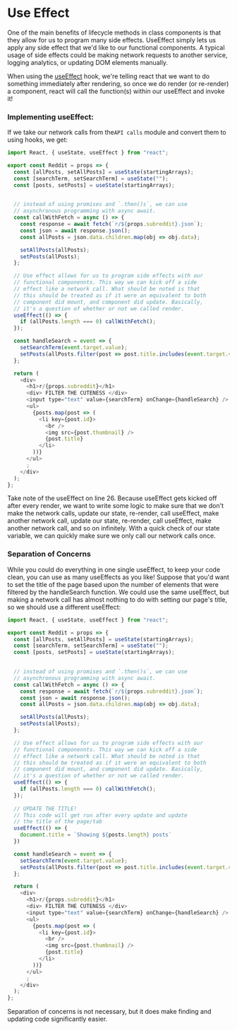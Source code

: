 # Use Effect

One of the main benefits of lifecycle methods in class components is that they allow for us to program many side effects. UseEffect simply lets us apply any side effect that we'd like to our functional components. A typical usage of side effects could be making network requests to another service, logging analytics, or updating DOM elements manually. 

When using the [useEffect](https://reactjs.org/docs/hooks-effect.html) hook, we're telling react that we want to do something immediately after rendering, so once we do render (or re-render) a component, react will call the function(s) within our useEffect and invoke it! 



### Implementing useEffect:

If we take our network calls from the`API calls` module and convert them to using hooks, we get: 

```javascript
import React, { useState, useEffect } from "react";

export const Reddit = props => {
  const [allPosts, setAllPosts] = useState(startingArrays);
  const [searchTerm, setSearchTerm] = useState("");
  const [posts, setPosts] = useState(startingArrays);

  
  // instead of using promises and `.then()s`, we can use 
  // asynchronous programming with async await. 
  const callWithFetch = async () => {
    const response = await fetch(`r/${props.subreddit}.json`);
    const json = await response.json();
    const allPosts = json.data.children.map(obj => obj.data);

    setAllPosts(allPosts);
    setPosts(allPosts);
  };

  // Use effect allows for us to program side effects with our
  // functional componennts. This way we can kick off a side
  // effect like a network call. What should be noted is that
  // this should be treated as if it were an equivalent to both
  // component did mount, and component did update. Basically, 
  // it's a question of whether or not we called render.
  useEffect(() => {
    if (allPosts.length === 0) callWithFetch();
  });

  const handleSearch = event => {
    setSearchTerm(event.target.value);
    setPosts(allPosts.filter(post => post.title.includes(event.target.value)));
  };

  return (
    <div>
      <h1>r/{props.subreddit}</h1>
      <div> FILTER THE CUTENESS </div>
      <input type="text" value={searchTerm} onChange={handleSearch} />
      <ul>
        {posts.map(post => (
          <li key={post.id}>
            <br />
            <img src={post.thumbnail} />
            {post.title}
          </li>
        ))}
      </ul>
      ;
    </div>
  );
};

```

Take note of the useEffect on line 26. Because useEffect gets kicked off after every render, we want to write some logic to make sure that we don't make the network calls, update our state, re-render, call useEffect, make another network call, update our state, re-render, call useEffect, make another network call, and so on infinitely. With a quick check of our state variable, we can quickly make sure we only call our network calls once. 



### Separation of Concerns

While you could do everything in one single useEffect, to keep your code clean, you can use as many useEffects as you like! Suppose that you'd want to set the title of the page based upon the number of elements that were filtered by the handleSearch function. We could use the same useEffect, but making a network call has almost nothing to do with setting our page's title, so we should use a different useEffect: 

```javascript
import React, { useState, useEffect } from "react";

export const Reddit = props => {
  const [allPosts, setAllPosts] = useState(startingArrays);
  const [searchTerm, setSearchTerm] = useState("");
  const [posts, setPosts] = useState(startingArrays);

  
  // instead of using promises and `.then()s`, we can use 
  // asynchronous programming with async await. 
  const callWithFetch = async () => {
    const response = await fetch(`r/${props.subreddit}.json`);
    const json = await response.json();
    const allPosts = json.data.children.map(obj => obj.data);

    setAllPosts(allPosts);
    setPosts(allPosts);
  };

  // Use effect allows for us to program side effects with our
  // functional componennts. This way we can kick off a side
  // effect like a network call. What should be noted is that
  // this should be treated as if it were an equivalent to both
  // component did mount, and component did update. Basically, 
  // it's a question of whether or not we called render.
  useEffect(() => {
    if (allPosts.length === 0) callWithFetch();
  });
  
  // UPDATE THE TITLE!
  // This code will get run after every update and update
  // the title of the page/tab
  useEffect(() => {
    document.title = `Showing ${posts.length} posts`
  })

  const handleSearch = event => {
    setSearchTerm(event.target.value);
    setPosts(allPosts.filter(post => post.title.includes(event.target.value)));
  };

  return (
    <div>
      <h1>r/{props.subreddit}</h1>
      <div> FILTER THE CUTENESS </div>
      <input type="text" value={searchTerm} onChange={handleSearch} />
      <ul>
        {posts.map(post => (
          <li key={post.id}>
            <br />
            <img src={post.thumbnail} />
            {post.title}
          </li>
        ))}
      </ul>
      ;
    </div>
  );
};
```



Separation of concerns is not necessary, but it does make finding and updating code significantly easier. 